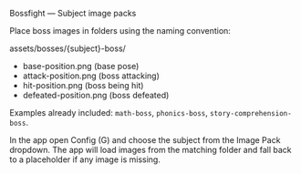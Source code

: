 Bossfight — Subject image packs

Place boss images in folders using the naming convention:

assets/bosses/{subject}-boss/
  - base-position.png      (base pose)
  - attack-position.png    (boss attacking)
  - hit-position.png       (boss being hit)
  - defeated-position.png  (boss defeated)

Examples already included: `math-boss`, `phonics-boss`, `story-comprehension-boss`.

In the app open Config (G) and choose the subject from the Image Pack dropdown. The app will load images from the matching folder and fall back to a placeholder if any image is missing.
